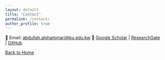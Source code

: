 ```yaml
---
layout: default
title: "Contact"
permalink: /contact/
author_profile: true
---
```


📧 Email: [abdullah.alshammari@ku.edu.kw](mailto:abdullah.alshammari@ku.edu.kw)
🔗 [Google Scholar](https://scholar.google.com/citations?hl=en&user=4hTO4WMAAAAJ) | [ResearchGate](https://www.researchgate.net/profile/Abdullah-Al-Shammari-2) | [GitHub](https://github.com/shammari) 

[Back to Home](../index.md)
